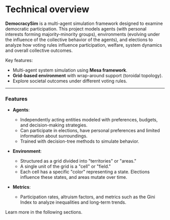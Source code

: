 # Technical overview

**DemocracySim** is a multi-agent simulation framework designed to examine democratic participation. 
This project models agents (with personal interests forming majority-minority groups), environments 
(evolving under the influence of the collective behavior of the agents), 
and elections to analyze how voting rules influence participation, 
welfare, system dynamics and overall collective outcomes.

Key features:

- Multi-agent system simulation using **Mesa framework**.
- **Grid-based environment** with wrap-around support (toroidal topology).
- Explore societal outcomes under different voting rules.

---

### Features
- **Agents**:
  - Independently acting entities modeled with preferences, budgets, and decision-making strategies.
  - Can participate in elections, have personal preferences and limited information about surroundings.
  - Trained with decision-tree methods to simulate behavior.

- **Environment**:
  - Structured as a grid divided into "territories" or "areas."
  - A single unit of the grid is a "cell" or "field."
  - Each cell has a specific "color" representing a state. Elections influence these states, and areas mutate over time.

- **Metrics**:
  - Participation rates, altruism factors, and metrics such as the Gini Index to analyze inequalities and long-term trends.

Learn more in the following sections.